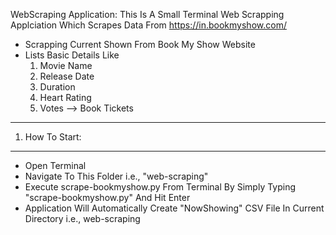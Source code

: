 WebScraping Application: This Is A Small Terminal Web Scrapping Applciation Which Scrapes Data From https://in.bookmyshow.com/
* Scrapping Current Shown From Book My Show Website
* Lists Basic Details Like
	1. Movie Name
	2. Release Date
	3. Duration
	4. Heart Rating
	5. Votes
	--> Book Tickets

----------------
1. How To Start:
----------------
* Open Terminal
* Navigate To This Folder i.e., "web-scraping"
* Execute scrape-bookmyshow.py From Terminal By Simply Typing "scrape-bookmyshow.py" And Hit Enter
* Application Will Automatically Create "NowShowing" CSV File In Current Directory i.e., web-scraping
